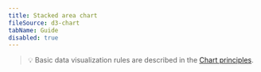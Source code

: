 ```yaml
---
title: Stacked area chart
fileSource: d3-chart
tabName: Guide
disabled: true
---
```


> 💡 Basic data visualization rules are described in the [Chart principles](/data-display/chart/).
